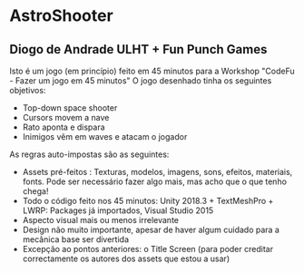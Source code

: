 # AstroShooter

Diogo de Andrade
ULHT + Fun Punch Games
------------------------------

Isto é um jogo (em princípio) feito em 45 minutos para a Workshop "CodeFu - Fazer um jogo em 45 minutos"
O jogo desenhado tinha os seguintes objetivos:

- Top-down space shooter
- Cursors movem a nave
- Rato aponta e dispara
- Inimigos vêm em waves e atacam o jogador

As regras auto-impostas são as seguintes:

- Assets pré-feitos : Texturas, modelos, imagens, sons, efeitos, materiais, fonts. Pode ser necessário fazer algo mais, mas acho que o que   tenho chega!
- Todo o código feito nos 45 minutos: Unity 2018.3 + TextMeshPro + LWRP: Packages já importados, Visual Studio 2015
- Aspecto visual mais ou menos irrelevante
- Design não muito importante, apesar de haver algum cuidado para a mecânica base ser divertida
- Excepção ao pontos anteriores: o Title Screen (para poder creditar correctamente os autores dos assets que estou a usar)
